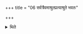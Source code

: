 +++
title = "06 सर्वत्रैवमाश्रुतप्रत्याश्रुते भवतः"

+++

<details><summary>थिते</summary>

6. In all the cases the call for astu śrauṣaṭ (by the Adhvaryu) and the response astu śrauṣaṭ (by the Āgnidhra) happen in this way.
</details>
